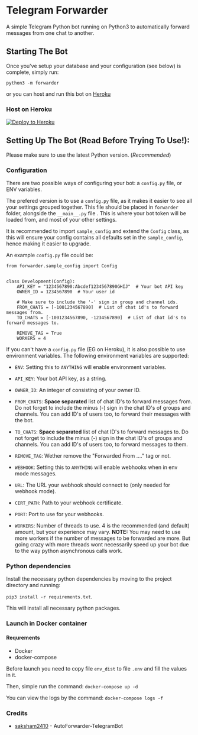 # Telegram Forwarder

A simple Telegram Python bot running on Python3 to automatically forward messages from one chat to another.


## Starting The Bot

Once you've setup your database and your configuration (see below) is complete, simply run:

`python3 -m forwarder`

or you can host and run this bot on [Heroku](https://github.com/keselekpermen69/Telegram_Forwarder#Host-on-Heroku)


### Host on Heroku

<p><a href="https://heroku.com/deploy?template=https://github.com/wiguel14/Telegram_Forwarder/tree/master"><img src="https://www.herokucdn.com/deploy/button.svg" alt="Deploy to Heroku"/></a></p>


## Setting Up The Bot (Read Before Trying To Use!):
Please make sure to use the latest Python version. (*Recommended*)


### Configuration

There are two possible ways of configuring your bot: a `config.py` file, or ENV variables.

The prefered version is to use a `config.py` file, as it makes it easier to see all your settings grouped together.
This file should be placed in `forwarder` folder, alongside the `__main__.py` file . 
This is where your bot token will be loaded from, and most of your other settings.

It is recommended to import `sample_config` and extend the `Config` class, as this will ensure your config contains all 
defaults set in the `sample_config`, hence making it easier to upgrade.

An example `config.py` file could be:
```
from forwarder.sample_config import Config


class Development(Config):
    API_KEY = "1234567890:Abcdef1234567890GHIJ"  # Your bot API key
    OWNER_ID = 1234567890  # Your user id

    # Make sure to include the '-' sign in group and channel ids.
    FROM_CHATS = [-1001234567890]  # List of chat id's to forward messages from.
    TO_CHATS = [-1001234567890, -1234567890]  # List of chat id's to forward messages to.

    REMOVE_TAG = True
    WORKERS = 4
```

If you can't have a `config.py` file (EG on Heroku), it is also possible to use environment variables.
The following environment variables are supported:

 - `ENV`: Setting this to `ANYTHING` will enable environment variables.

 - `API_KEY`: Your bot API key, as a string.
 - `OWNER_ID`: An integer of consisting of your owner ID.

 - `FROM_CHATS`: **Space separated** list of chat ID's to forward messages from. Do not forget to include the 
minus (-) sign in the chat ID's of groups and channels. You can add ID's of users too, to forward their 
messages with the bot.
 - `TO_CHATS`: **Space separated** list of chat ID's to forward messages to. Do not forget to include the 
minus (-) sign in the chat ID's of groups and channels. You can add ID's of users too, to forward messages to them.
 - `REMOVE_TAG`: Wether remove the "Forwarded From ...." tag or not.

 - `WEBHOOK`: Setting this to `ANYTHING` will enable webhooks when in env mode messages.
 - `URL`: The URL your webhook should connect to (only needed for webhook mode).
 - `CERT_PATH`: Path to your webhook certificate.
 - `PORT`: Port to use for your webhooks.

 - `WORKERS`: Number of threads to use. 4 is the recommended (and default) amount, but your experience may vary.
 **NOTE:** You may need to use more workers if the number of messages to be forwarded are more. 
 But going crazy with more threads wont necessarily speed up your bot due to the way python asynchronous calls work.


### Python dependencies

Install the necessary python dependencies by moving to the project directory and running:

`pip3 install -r requirements.txt`.

This will install all necessary python packages.


### Launch in Docker container

#### Requrements
 - Docker
 - docker-compose

Before launch you need to copy file ```env_dist``` to file ```.env``` and fill the values in it.

Then, simple run the command: ```docker-compose up -d```

You can view the logs by the command: ```docker-compose logs -f```


### Credits

* [saksham2410](https://github.com/saksham2410) - AutoForwarder-TelegramBot
